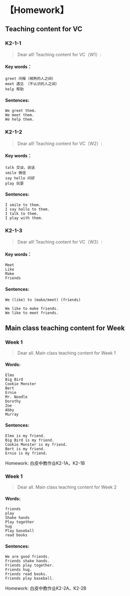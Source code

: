 # 【Homework】
## Teaching content for VC
### K2-1-1
> Dear all! Teaching content for VC（W1）:
#### Key words：
  
    greet 问候（相熟的人之间）
    meet 遇见 （不认识的人之间）
    help 帮助
#### Sentences:

    We greet them.
    We meet them.
    We help them.

### K2-1-2
> Dear all! Teaching content for VC（W2）:
#### Key words：

    talk 交谈，说话
    smile 微信
    say hello 问好
    play 玩耍
#### Sentences: 
    I smile to them.
    I say hallo to them.
    I talk to them.
    I play with them.
### K2-1-3
> Dear all! Teaching content for VC（W3）:
#### Key words：

    Meet 
    Like
    Make
    Friends 
#### Sentences:
    We (like) to (make/meet) (friends)

    We like to make friends.
    We like to meet friends.


## Main class teaching content for Week
### Week 1
> Dear all. Main class teaching content for Week 1 
#### Words:
    Elmo
    Big Bird
    Cookie Monster
    Bert
    Ernie
    Mr. Noodle
    Dorothy
    Zoe
    Abby
    Murray
#### Sentences:
    Elmo is my friend.
    Big Bird is my friend.
    Cookie Monster is my friend.
    Bert is my friend.
    Ernie is my friend.
 Homework: 白皮中教作业K2-1A，K2-1B
### Week 1
> Dear all. Main class teaching content for Week 2
#### Words:
    friends
    play
    Shake hands
    Play together
    hug
    Play baseball
    read books
#### Sentences:
    We are good friends.
    Friends shake hands.
    Friends play together.
    Friends hug.
    Friends read books.
    Friends play baseball.
Homework: 白皮中教作业K2-2A，K2-2B
